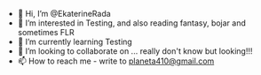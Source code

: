 - 👋 Hi, I’m @EkaterineRada
- 👀 I’m interested in Testing, and also reading fantasy, bojar and sometimes FLR 
- 🌱 I’m currently learning Testing
- 💞️ I’m looking to collaborate on ... really don't know but looking!!!
- 📫 How to reach me - write to planeta410@gmail.com

<!---
EkaterineRada/EkaterineRada is a ✨ special ✨ repository because its `README.md` (this file) appears on your GitHub profile.
You can click the Preview link to take a look at your changes.
--->
